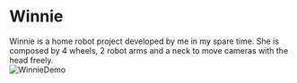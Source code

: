 # Winnie
Winnie is a home robot project developed by me in my spare time. She is composed by 4 wheels, 2 robot arms and a neck to move cameras with the head freely.
<br>
<img src="https://github.com/wyang22/Winnie/blob/main/images/Winnie.gif" alt="WinnieDemo" />

